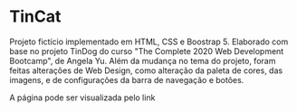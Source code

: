# TinCat

Projeto fictício implementado em HTML, CSS e Boostrap 5. Elaborado com base no projeto TinDog do curso "The Complete 2020 Web Development Bootcamp", de Angela Yu. Além da mudança no tema do projeto, foram feitas alterações de Web Design, como alteração da paleta de cores, das imagens, e de configurações da barra de navegação e botões.

A página pode ser visualizada pelo link

